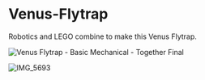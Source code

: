 # Venus-Flytrap
Robotics and LEGO combine to make this Venus Flytrap.

![Venus Flytrap - Basic Mechanical - Together Final](https://github.com/NoahLobbe/Venus-Flytrap/assets/115848968/cfeb8cfc-c2cc-476b-8a24-d7c71e311c86)

![IMG_5693](https://github.com/NoahLobbe/Venus-Flytrap/assets/115848968/9942935c-0a93-49a6-922e-4b2f7ae07fd3)
